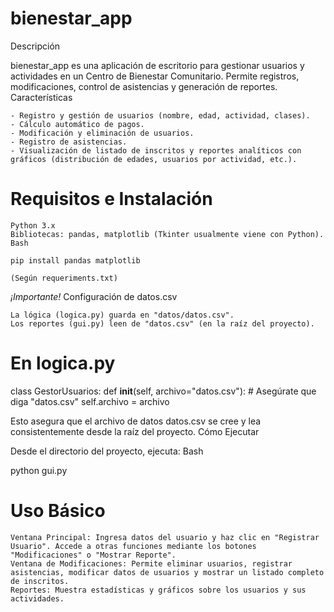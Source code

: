 # bienestar_app
Descripción

bienestar_app es una aplicación de escritorio para gestionar usuarios y actividades en un Centro de Bienestar Comunitario. Permite registros, modificaciones, control de asistencias y generación de reportes.
Características

    - Registro y gestión de usuarios (nombre, edad, actividad, clases).
    - Cálculo automático de pagos.
    - Modificación y eliminación de usuarios.
    - Registro de asistencias.
    - Visualización de listado de inscritos y reportes analíticos con gráficos (distribución de edades, usuarios por actividad, etc.).

# Requisitos e Instalación

    Python 3.x
    Bibliotecas: pandas, matplotlib (Tkinter usualmente viene con Python).
    Bash

    pip install pandas matplotlib

    (Según requeriments.txt)

*¡Importante!* Configuración de datos.csv

    La lógica (logica.py) guarda en "datos/datos.csv".
    Los reportes (gui.py) leen de "datos.csv" (en la raíz del proyecto).


# En logica.py
class GestorUsuarios:
    def __init__(self, archivo="datos.csv"): # Asegúrate que diga "datos.csv"
        self.archivo = archivo

Esto asegura que el archivo de datos datos.csv se cree y lea consistentemente desde la raíz del proyecto.
Cómo Ejecutar

Desde el directorio del proyecto, ejecuta:
Bash

python gui.py

# Uso Básico

    Ventana Principal: Ingresa datos del usuario y haz clic en "Registrar Usuario". Accede a otras funciones mediante los botones "Modificaciones" o "Mostrar Reporte".
    Ventana de Modificaciones: Permite eliminar usuarios, registrar asistencias, modificar datos de usuarios y mostrar un listado completo de inscritos.
    Reportes: Muestra estadísticas y gráficos sobre los usuarios y sus actividades.

